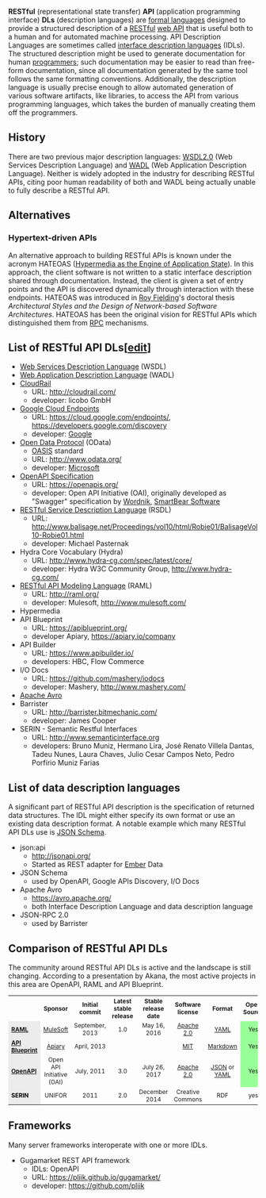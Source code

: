 <p><b>RESTful</b> (representational state transfer) <b>API</b> (application programming interface) <b>DLs</b> (description languages) are <a href="https://en.wikipedia.org/wiki/Formal_language" title="Formal language">formal languages</a> designed to provide a structured description of a <a href="https://en.wikipedia.org/wiki/REST" class="mw-redirect" title="REST">RESTful</a> <a href="https://en.wikipedia.org/wiki/Web_API" title="Web API">web API</a> that is useful both to a human and for automated machine processing. API Description Languages are sometimes called <a href="https://en.wikipedia.org/wiki/Interface_description_language" title="Interface description language">interface description languages</a> (IDLs). The structured description might be used to generate documentation for human <a href="https://en.wikipedia.org/wiki/Programmer" title="Programmer">programmers</a>; such documentation may be easier to read than free-form documentation, since all documentation generated by the same tool follows the same formatting conventions. Additionally, the description language is usually precise enough to allow automated generation of various software artifacts, like libraries, to access the API from various programming languages, which takes the burden of manually creating them off the programmers.</p>
<p></p>


<h2><span class="mw-headline" id="History">History</span></span></h2>
<p>There are two previous major description languages: <a href="https://en.wikipedia.org/wiki/Web_Services_Description_Language" title="Web Services Description Language">WSDL2.0</a> (Web Services Description Language) and <a href="https://en.wikipedia.org/wiki/Web_Application_Description_Language" title="Web Application Description Language">WADL</a> (Web Application Description Language). Neither is widely adopted in the industry for describing RESTful APIs, citing poor human readability of both and WADL being actually unable to fully describe a RESTful API.</p>
<h2><span class="mw-headline" id="Alternatives">Alternatives</span></span></h2>
<h3><span class="mw-headline" id="Hypertext-driven_APIs">Hypertext-driven APIs</span></span></h3>
<p>An alternative approach to building RESTful APIs is known under the acronym HATEOAS (<a href="https://en.wikipedia.org/wiki/Hypermedia_as_the_Engine_of_Application_State" class="mw-redirect" title="Hypermedia as the Engine of Application State">Hypermedia as the Engine of Application State</a>). In this approach, the client software is not written to a static interface description shared through documentation. Instead, the client is given a set of entry points and the API is discovered dynamically through interaction with these endpoints. HATEOAS was introduced in <a href="https://en.wikipedia.org/wiki/Roy_Fielding" title="Roy Fielding">Roy Fielding</a>'s doctoral thesis <i>Architectural Styles and the Design of Network-based Software Architectures</i>. HATEOAS has been the original vision for RESTful APIs which distinguished them from <a href="https://en.wikipedia.org/wiki/Remote_Procedure_Call" class="mw-redirect" title="Remote Procedure Call">RPC</a> mechanisms.</p>
<h2><span class="mw-headline" id="List_of_RESTful_API_DLs">List of RESTful API DLs</span><span class="mw-editsection"><span class="mw-editsection-bracket">[</span><a href="/w/index.php?title=Overview_of_RESTful_API_Description_Languages&amp;action=edit&amp;section=4" title="Edit section: List of RESTful API DLs">edit</a><span class="mw-editsection-bracket">]</span></span></h2>
<ul>
<li><a href="https://en.wikipedia.org/wiki/Web_Services_Description_Language" title="Web Services Description Language">Web Services Description Language</a> (WSDL)</li>
<li><a href="https://en.wikipedia.org/wiki/Web_Application_Description_Language" title="Web Application Description Language">Web Application Description Language</a> (WADL)</li>
<li><a href="/w/index.php?title=CloudRail&amp;action=edit&amp;redlink=1" class="new" title="CloudRail (page does not exist)">CloudRail</a>
<ul>
<li>URL: <a rel="nofollow" class="external free" href="http://cloudrail.com/">http://cloudrail.com/</a></li>
<li>developer: licobo GmbH</li>
</ul>
</li>
<li><a href="https://en.wikipedia.org/wiki/Google_Cloud_Platform#Products" title="Google Cloud Platform">Google Cloud Endpoints</a>
<ul>
<li>URL: <a rel="nofollow" class="external free" href="https://cloud.google.com/endpoints/">https://cloud.google.com/endpoints/</a>, <a rel="nofollow" class="external free" href="https://developers.google.com/discovery">https://developers.google.com/discovery</a></li>
<li>developer: <a href="https://en.wikipedia.org/wiki/Google" title="Google">Google</a></li>
</ul>
</li>
<li><a href="https://en.wikipedia.org/wiki/Open_Data_Protocol" title="Open Data Protocol">Open Data Protocol</a> (OData)
<ul>
<li><a href="https://en.wikipedia.org/wiki/OASIS_(organization)" title="OASIS (organization)">OASIS</a> standard</li>
<li>URL: <a rel="nofollow" class="external free" href="http://www.odata.org/">http://www.odata.org/</a></li>
<li>developer: <a href="https://en.wikipedia.org/wiki/Microsoft" title="Microsoft">Microsoft</a></li>
</ul>
</li>
<li><a href="https://en.wikipedia.org/wiki/OpenAPI_Specification" title="OpenAPI Specification">OpenAPI Specification</a>
<ul>
<li>URL: <a rel="nofollow" class="external free" href="https://openapis.org/">https://openapis.org/</a></li>
<li>developer: Open API Initiative (OAI), originally developed as "Swagger" specification by <a href="https://en.wikipedia.org/wiki/Wordnik" title="Wordnik">Wordnik</a>, <a href="https://en.wikipedia.org/wiki/SmartBear_Software" title="SmartBear Software">SmartBear Software</a></li>
</ul>
</li>
<li><a href="https://en.wikipedia.org/wiki/RESTful_Service_Description_Language" class="mw-redirect" title="RESTful Service Description Language">RESTful Service Description Language</a> (RSDL)
<ul>
<li>URL: <a rel="nofollow" class="external free" href="http://www.balisage.net/Proceedings/vol10/html/Robie01/BalisageVol10-Robie01.html">http://www.balisage.net/Proceedings/vol10/html/Robie01/BalisageVol10-Robie01.html</a></li>
<li>developer: Michael Pasternak</li>
</ul>
</li>
<li>Hydra Core Vocabulary (Hydra)
<ul>
<li>URL: <a rel="nofollow" class="external free" href="http://www.hydra-cg.com/spec/latest/core/">http://www.hydra-cg.com/spec/latest/core/</a></li>
<li>developer: Hydra W3C Community Group, <a rel="nofollow" class="external free" href="http://www.hydra-cg.com/">http://www.hydra-cg.com/</a></li>
</ul>
</li>
<li><a href="https://en.wikipedia.org/wiki/RESTful_API_Modeling_Language" class="mw-redirect" title="RESTful API Modeling Language">RESTful API Modeling Language</a> (RAML)
<ul>
<li>URL: <a rel="nofollow" class="external free" href="http://raml.org/">http://raml.org/</a></li>
<li>developer: Mulesoft, <a rel="nofollow" class="external free" href="http://www.mulesoft.com/">http://www.mulesoft.com/</a></li>
</ul>
</li>
<li>Hypermedia</li>
<li>API Blueprint
<ul>
<li>URL: <a rel="nofollow" class="external free" href="https://apiblueprint.org/">https://apiblueprint.org/</a></li>
<li>developer Apiary, <a rel="nofollow" class="external free" href="https://apiary.io/company">https://apiary.io/company</a></li>
</ul>
</li>
<li>API Builder
<ul>
<li>URL: <a rel="nofollow" class="external free" href="https://www.apibuilder.io/">https://www.apibuilder.io/</a></li>
<li>developers: HBC, Flow Commerce</li>
</ul>
</li>
<li>I/O Docs
<ul>
<li>URL: <a rel="nofollow" class="external free" href="https://github.com/mashery/iodocs">https://github.com/mashery/iodocs</a></li>
<li>developer: Mashery, <a rel="nofollow" class="external free" href="http://www.mashery.com/">http://www.mashery.com/</a></li>
</ul>
</li>
<li><a href="https://en.wikipedia.org/wiki/Apache_Avro" title="Apache Avro">Apache Avro</a></li>
<li>Barrister
<ul>
<li>URL: <a rel="nofollow" class="external free" href="http://barrister.bitmechanic.com/">http://barrister.bitmechanic.com/</a></li>
<li>developer: James Cooper</li>
</ul>
</li>
<li>SERIN - Semantic Restful Interfaces
<ul>
<li>URL: <a rel="nofollow" class="external free" href="http://www.semanticinterface.org">http://www.semanticinterface.org</a></li>
<li>developers: Bruno Muniz, Hermano Lira, José Renato Villela Dantas, Tadeu Nunes, Laura Chaves, Julio Cesar Campos Neto, Pedro Porfírio Muniz Farias</li>
</ul>
</li>
</ul>
<h2><span class="mw-headline" id="List_of_data_description_languages">List of data description languages</span></span></h2>
<p>A significant part of RESTful API description is the specification of returned data structures. The IDL might either specify its own format or use an existing data description format. A notable example which many RESTful API DLs use is <a href="https://en.wikipedia.org/wiki/JSON_Schema" class="mw-redirect" title="JSON Schema">JSON Schema</a>.</p>
<ul>
<li>json:api
<ul>
<li><a rel="nofollow" class="external free" href="http://jsonapi.org/">http://jsonapi.org/</a></li>
<li>Started as REST adapter for <a href="https://en.wikipedia.org/wiki/Ember.js" title="Ember.js">Ember</a> Data</li>
</ul>
</li>
<li>JSON Schema
<ul>
<li>used by OpenAPI, Google APIs Discovery, I/O Docs</li>
</ul>
</li>
<li>Apache Avro
<ul>
<li><a rel="nofollow" class="external free" href="https://avro.apache.org/">https://avro.apache.org/</a></li>
<li>both Interface Description Language and data description language</li>
</ul>
</li>
<li>JSON-RPC 2.0
<ul>
<li>used by Barrister</li>
</ul>
</li>
</ul>
<h2><span class="mw-headline" id="Comparison_of_RESTful_API_DLs">Comparison of RESTful API DLs</span></h2>
<p>The community around RESTful API DLs is active and the landscape is still changing. According to a presentation by Akana, the most active projects in this area are OpenAPI, RAML and API Blueprint.</p>
<table class="wikitable sortable" style="text-align: center; font-size: 85%; width: auto; table-layout: fixed;">
<tr>
<th style="width: 12em"></th>
<th>Sponsor</th>
<th>Initial commit</th>
<th>Latest stable release</th>
<th>Stable release date</th>
<th>Software license</th>
<th>Format</th>
<th>Open Source</th>
<th>Code generation (client)</th>
<th>Code generation (server)</th>
</tr>
<tr>
<td style="background: #ececec; color: black; font-weight: bold; vertical-align: middle; text-align: left;" class="table-rh"><a href="https://en.wikipedia.org/wiki/RAML_(software)" title="RAML (software)">RAML</a></td>
<td><a href="https://en.wikipedia.org/wiki/MuleSoft" title="MuleSoft">MuleSoft</a></td>
<td>September, 2013</td>
<td>1.0</td>
<td>May 16, 2016</td>
<td><a href="https://en.wikipedia.org/wiki/Apache_2.0" class="mw-redirect" title="Apache 2.0">Apache 2.0</a></td>
<td><a href="https://en.wikipedia.org/wiki/YAML" title="YAML">YAML</a></td>
<td style="background:#9F9;vertical-align:middle;text-align:center;" class="table-yes">Yes</td>
<td style="background:#9F9;vertical-align:middle;text-align:center;" class="table-yes">Yes</td>
<td style="background:#9F9;vertical-align:middle;text-align:center;" class="table-yes">Yes</td>
</tr>
<tr>
<td style="background: #ececec; color: black; font-weight: bold; vertical-align: middle; text-align: left;" class="table-rh"><a href="/w/index.php?title=API_Blueprint&amp;action=edit&amp;redlink=1" class="new" title="API Blueprint (page does not exist)">API Blueprint</a></td>
<td><a href="https://en.wikipedia.org/wiki/Apiary" title="Apiary">Apiary</a></td>
<td>April, 2013</td>
<td></td>
<td></td>
<td><a href="https://en.wikipedia.org/wiki/MIT" class="mw-redirect" title="MIT">MIT</a></td>
<td><a href="https://en.wikipedia.org/wiki/Markdown" title="Markdown">Markdown</a></td>
<td style="background:#9F9;vertical-align:middle;text-align:center;" class="table-yes">Yes</td>
<td>limited</td>
<td style="background:#9F9;vertical-align:middle;text-align:center;" class="table-yes">Yes</td>
</tr>
<tr>
<td style="background: #ececec; color: black; font-weight: bold; vertical-align: middle; text-align: left;" class="table-rh"><a href="https://en.wikipedia.org/wiki/OpenAPI_Specification" title="OpenAPI Specification">OpenAPI</a></td>
<td>Open API Initiative (OAI)</td>
<td>July, 2011</td>
<td>3.0</td>
<td>July 26, 2017</td>
<td><a href="https://en.wikipedia.org/wiki/Apache_2.0" class="mw-redirect" title="Apache 2.0">Apache 2.0</a></td>
<td><a href="https://en.wikipedia.org/wiki/JSON" title="JSON">JSON</a> or <a href="https://en.wikipedia.org/wiki/YAML" title="YAML">YAML</a></td>
<td style="background:#9F9;vertical-align:middle;text-align:center;" class="table-yes">Yes</td>
<td style="background:#9F9;vertical-align:middle;text-align:center;" class="table-yes">Yes</td>
<td style="background:#9F9;vertical-align:middle;text-align:center;" class="table-yes">Yes</td>
</tr>
<tr>
<td style="background: #ececec; color: black; font-weight: bold; vertical-align: middle; text-align: left;" class="table-rh">SERIN</td>
<td>UNIFOR</td>
<td>2011</td>
<td>2.0</td>
<td>December 2014</td>
<td>Creative Commons</td>
<td>RDF</td>
<td>yes</td>
<td>no</td>
<td>yes</td>
</tr>
</table>
<h2><span class="mw-headline" id="Frameworks">Frameworks</span></span></h2>
<p>Many server frameworks interoperate with one or more IDLs.</p>
<ul>
<li>Gugamarket REST API framework
<ul>
<li>IDLs: OpenAPI</li>
<li>URL: <a rel="nofollow" class="external free" href="https://pliik.github.io/gugamarket/">https://pliik.github.io/gugamarket/</a></li>
<li>developer: <a rel="nofollow" class="external free" href="https://github.com/pliik">https://github.com/pliik</a></li>
</ul>
</li>
</ul>
